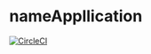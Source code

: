 # nameAppllication
[![CircleCI](https://circleci.com/gh/Haimis/nameApplication.svg?style=shield)](https://github.com/Haimis/nameAppllication)
